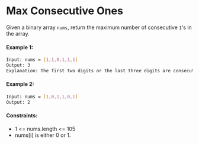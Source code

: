 # Max Consecutive Ones

Given a binary array `nums`, return the maximum number of consecutive `1`'s in the array.

#### Example 1:

```bash
Input: nums = [1,1,0,1,1,1]
Output: 3
Explanation: The first two digits or the last three digits are consecutive 1s. The maximum number of consecutive 1s is 3.
```

#### Example 2:

```bash
Input: nums = [1,0,1,1,0,1]
Output: 2
```

#### Constraints:

- 1 <= nums.length <= 105
- nums[i] is either 0 or 1.
